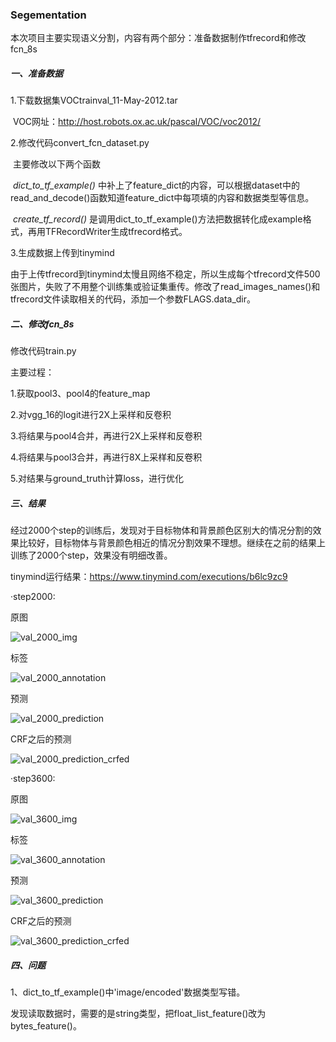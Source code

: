 ### Segementation

本次项目主要实现语义分割，内容有两个部分：准备数据制作tfrecord和修改fcn_8s

##### 一、准备数据

1.下载数据集VOCtrainval_11-May-2012.tar

​    VOC网址：http://host.robots.ox.ac.uk/pascal/VOC/voc2012/

2.修改代码convert_fcn_dataset.py

​    主要修改以下两个函数

​    *dict_to_tf_example()* 中补上了feature_dict的内容，可以根据dataset中的read_and_decode()函数知道feature_dict中每项填的内容和数据类型等信息。

​    *create_tf_record()* 是调用dict_to_tf_example()方法把数据转化成example格式，再用TFRecordWriter生成tfrecord格式。



3.生成数据上传到tinymind

​    由于上传tfrecord到tinymind太慢且网络不稳定，所以生成每个tfrecord文件500张图片，失败了不用整个训练集或验证集重传。修改了read_images_names()和tfrecord文件读取相关的代码，添加一个参数FLAGS.data_dir。



##### 二、修改fcn_8s

修改代码train.py

主要过程：

1.获取pool3、pool4的feature_map

2.对vgg_16的logit进行2X上采样和反卷积

3.将结果与pool4合并，再进行2X上采样和反卷积

4.将结果与pool3合并，再进行8X上采样和反卷积

5.对结果与ground_truth计算loss，进行优化



##### 三、结果

​    经过2000个step的训练后，发现对于目标物体和背景颜色区别大的情况分割的效果比较好，目标物体与背景颜色相近的情况分割效果不理想。继续在之前的结果上训练了2000个step，效果没有明细改善。

tinymind运行结果：https://www.tinymind.com/executions/b6lc9zc9

·step2000:

原图

![val_2000_img](F:\GitHub\quiz_segmentation\val_2000_img.jpg)

标签

![val_2000_annotation](F:\GitHub\quiz_segmentation\val_2000_annotation.jpg)

预测

![val_2000_prediction](F:\GitHub\quiz_segmentation\val_2000_prediction.jpg)

CRF之后的预测

![val_2000_prediction_crfed](F:\GitHub\quiz_segmentation\val_2000_prediction_crfed.jpg)



·step3600:

原图

![val_3600_img](F:\GitHub\quiz_segmentation\val_3600_img.jpg)

标签

![val_3600_annotation](F:\GitHub\quiz_segmentation\val_3600_annotation.jpg)

预测

![val_3600_prediction](F:\GitHub\quiz_segmentation\val_3600_prediction.jpg)

CRF之后的预测

![val_3600_prediction_crfed](F:\GitHub\quiz_segmentation\val_3600_prediction_crfed.jpg)



##### 四、问题

1、dict_to_tf_example()中'image/encoded'数据类型写错。

​    发现读取数据时，需要的是string类型，把float_list_feature()改为bytes_feature()。

